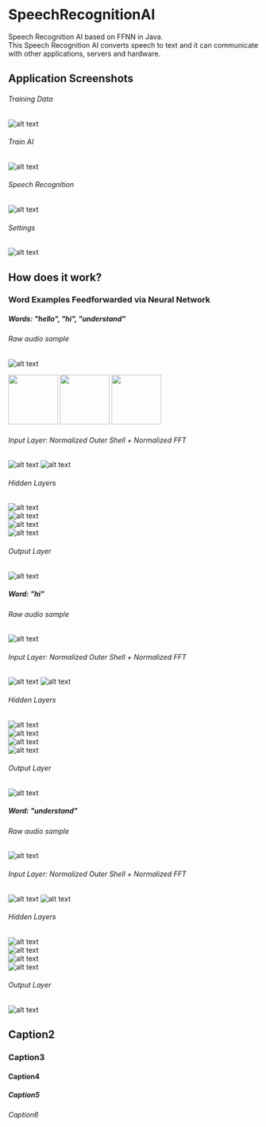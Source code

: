 # SpeechRecognitionAI
 Speech Recognition AI based on FFNN in Java.  
 This Speech Recognition AI converts speech to text and it can communicate with other applications, servers and hardware.  
  
  
## Application Screenshots
  
###### Training Data
![alt text](https://github.com/viktorvano/SpeechRecognitionAI/blob/master/Document%20Files/Screenshot%20of%20Training%20Data%20Layout.png?raw=true)  
  
###### Train AI
![alt text](https://github.com/viktorvano/SpeechRecognitionAI/blob/master/Document%20Files/Screenshot%20of%20Train%20AI%20Layout.png?raw=true)  
  
###### Speech Recognition
![alt text](https://github.com/viktorvano/SpeechRecognitionAI/blob/master/Document%20Files/Screenshot%20of%20Speech%20Recognition%20Layout.png?raw=true)  
  
###### Settings
![alt text](https://github.com/viktorvano/SpeechRecognitionAI/blob/master/Document%20Files/Screenshot%20of%20Settings%20Layout.png?raw=true)  
  
  
## How does it work?
  
### Word Examples Feedforwarded via Neural Network
  
##### Words: "hello", "hi", "understand"
  
###### Raw audio sample
![alt text](https://github.com/viktorvano/SpeechRecognitionAI/blob/master/Document%20Files/hello%20raw%20samples.png?raw=true)  
<p float="left">
  <img src="/https://github.com/viktorvano/SpeechRecognitionAI/blob/master/Document%20Files/hello%20raw%20samples.png" width="100" />
  <img src="/https://github.com/viktorvano/SpeechRecognitionAI/blob/master/Document%20Files/hi%20raw%20samples.png" width="100" /> 
  <img src="/https://github.com/viktorvano/SpeechRecognitionAI/blob/master/Document%20Files/understand%20raw%20samples.png" width="100" />
</p>
  
###### Input Layer: Normalized Outer Shell + Normalized FFT
![alt text](https://github.com/viktorvano/SpeechRecognitionAI/blob/master/Document%20Files/hello%20outher%20shell.png?raw=true) ![alt text](https://github.com/viktorvano/SpeechRecognitionAI/blob/master/Document%20Files/hello%20FFT.png?raw=true)  
  
###### Hidden Layers
![alt text](https://github.com/viktorvano/SpeechRecognitionAI/blob/master/Document%20Files/hello%20L1.png?raw=true)  
![alt text](https://github.com/viktorvano/SpeechRecognitionAI/blob/master/Document%20Files/hello%20L2.png?raw=true)  
![alt text](https://github.com/viktorvano/SpeechRecognitionAI/blob/master/Document%20Files/hello%20L3.png?raw=true)  
![alt text](https://github.com/viktorvano/SpeechRecognitionAI/blob/master/Document%20Files/hello%20L4.png?raw=true)  
  
###### Output Layer
![alt text](https://github.com/viktorvano/SpeechRecognitionAI/blob/master/Document%20Files/hello%20Output%20Layer.png?raw=true)  
  
  
##### Word: "hi"
  
###### Raw audio sample
![alt text](https://github.com/viktorvano/SpeechRecognitionAI/blob/master/Document%20Files/hello%20raw%20samples.png?raw=true)  
  
###### Input Layer: Normalized Outer Shell + Normalized FFT
![alt text](https://github.com/viktorvano/SpeechRecognitionAI/blob/master/Document%20Files/hello%20outher%20shell.png?raw=true) ![alt text](https://github.com/viktorvano/SpeechRecognitionAI/blob/master/Document%20Files/hello%20FFT.png?raw=true)  
  
###### Hidden Layers
![alt text](https://github.com/viktorvano/SpeechRecognitionAI/blob/master/Document%20Files/hello%20L1.png?raw=true)  
![alt text](https://github.com/viktorvano/SpeechRecognitionAI/blob/master/Document%20Files/hello%20L2.png?raw=true)  
![alt text](https://github.com/viktorvano/SpeechRecognitionAI/blob/master/Document%20Files/hello%20L3.png?raw=true)  
![alt text](https://github.com/viktorvano/SpeechRecognitionAI/blob/master/Document%20Files/hello%20L4.png?raw=true)  
  
###### Output Layer
![alt text](https://github.com/viktorvano/SpeechRecognitionAI/blob/master/Document%20Files/hello%20Output%20Layer.png?raw=true)  
  
  
##### Word: "understand"
  
###### Raw audio sample
![alt text](https://github.com/viktorvano/SpeechRecognitionAI/blob/master/Document%20Files/hello%20raw%20samples.png?raw=true)  
  
###### Input Layer: Normalized Outer Shell + Normalized FFT
![alt text](https://github.com/viktorvano/SpeechRecognitionAI/blob/master/Document%20Files/hello%20outher%20shell.png?raw=true) ![alt text](https://github.com/viktorvano/SpeechRecognitionAI/blob/master/Document%20Files/hello%20FFT.png?raw=true)  
  
###### Hidden Layers
![alt text](https://github.com/viktorvano/SpeechRecognitionAI/blob/master/Document%20Files/hello%20L1.png?raw=true)  
![alt text](https://github.com/viktorvano/SpeechRecognitionAI/blob/master/Document%20Files/hello%20L2.png?raw=true)  
![alt text](https://github.com/viktorvano/SpeechRecognitionAI/blob/master/Document%20Files/hello%20L3.png?raw=true)  
![alt text](https://github.com/viktorvano/SpeechRecognitionAI/blob/master/Document%20Files/hello%20L4.png?raw=true)  
  
###### Output Layer
![alt text](https://github.com/viktorvano/SpeechRecognitionAI/blob/master/Document%20Files/hello%20Output%20Layer.png?raw=true)  
  
  

  
## Caption2
### Caption3
#### Caption4
##### Caption5
###### Caption6
